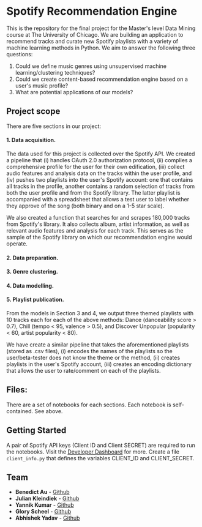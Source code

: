 # Spotify Recommendation Engine

This is the repository for the final project for the Master's level Data Mining course at The University of Chicago. We are building an application to recommend tracks and curate new Spotify playlists with a variety of machine learning methods in Python. We aim to answer the following three questions:

1. Could we define music genres using unsupervised machine learning/clustering techniques?
2. Could we create content-based recommendation engine based on a user's music profile?
3. What are potential applications of our models?

## Project scope

There are five sections in our project:

#### 1. **Data acquisition.**

 The data used for this project is collected over the Spotify API. We created a pipeline that (i) handles OAuth 2.0 authorization protocol, (ii) complies a comprehensive profile for the user for their own edification, (iii) collect audio features and analysis data on the tracks within the user profile, and (iv) pushes two playlists into the user's Spotify account: one that contains all tracks in the profile, another contains a random selection of tracks from both the user profile and from the Spotify library. The latter playlist is accompanied with a spreadsheet that allows a test user to label whether they approve of the song (both binary and on a 1-5 star scale).

 We also created a function that searches for and scrapes 180,000 tracks from Spotify's library. It also collects album, artist information, as well as relevant audio features and analysis for each track. This serves as the sample of the Spotify library on which our recommendation engine would operate.

#### 2. **Data preparation.**



#### 3. **Genre clustering.**



#### 4. **Data modelling.**



#### 5. **Playlist publication.**

From the models in Section 3 and 4, we output three themed playlists with 10 tracks each for each of the above methods: Dance (danceability score > 0.7), Chill (tempo < 95, valence > 0.5), and Discover Unpopular (popularity < 60, artist popularity < 80).

We have create a similar pipeline that takes the aforementioned playlists (stored as .csv files), (i) encodes the names of the playlists so the user/beta-tester does not know the theme or the method, (ii) creates playlists in the user's Spotify account, (iii) creates an encoding dictionary that allows the user to rate/comment on each of the playlists.

## Files:

There are a set of notebooks for each sections. Each notebook is self-contained. See above.


## Getting Started

A pair of Spotify API keys (Client ID and Client SECRET) are required to run the notebooks. Visit the [Developer Dashboard](https://developer.spotify.com/dashboard/) for more. Create a file `client_info.py` that defines the variables CLIENT_ID and CLIENT_SECRET.

## Team
- **Benedict Au** - [Github](https://github.com/benedictau1993/)
- **Julian Kleindiek** - [Github](https://github.com/ju-kl)
- **Yannik Kumar** - [Github](https://github.com/yannikkumar)
- **Glory Scheel** - [Github](https://github.com/glorysch)
- **Abhishek Yadav** - [Github](https://github.com/to-abhi-yadav)
